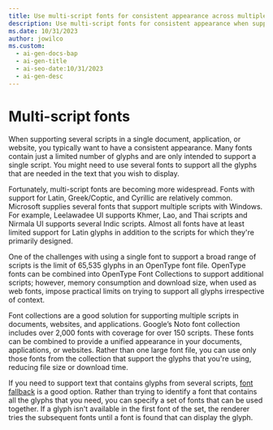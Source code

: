 ```yaml
---
title: Use multi-script fonts for consistent appearance across multiple languages
description: Use multi-script fonts for consistent appearance when supporting several scripts in a document, application, or website.
ms.date: 10/31/2023
author: jowilco
ms.custom:
  - ai-gen-docs-bap
  - ai-gen-title
  - ai-seo-date:10/31/2023
  - ai-gen-desc
---
```

# Multi-script fonts

When supporting several scripts in a single document, application, or website, you typically want to have a consistent appearance. Many fonts contain just a limited number of glyphs and are only intended to support a single script. You might need to use several fonts to support all the glyphs that are needed in the text that you wish to display.

Fortunately, multi-script fonts are becoming more widespread. Fonts with support for Latin, Greek/Coptic, and Cyrillic are relatively common. Microsoft supplies several fonts that support multiple scripts with Windows. For example, Leelawadee UI supports Khmer, Lao, and Thai scripts and Nirmala UI supports several Indic scripts. Almost all fonts have at least limited support for Latin glyphs in addition to the scripts for which they're primarily designed.

One of the challenges with using a single font to support a broad range of scripts is the limit of 65,535 glyphs in an OpenType font file. OpenType fonts can be combined into OpenType Font Collections to support additional scripts; however, memory consumption and download size, when used as web fonts, impose practical limits on trying to support all glyphs irrespective of context.

Font collections are a good solution for supporting multiple scripts in documents, websites, and applications. Google’s Noto font collection includes over 2,000 fonts with coverage for over 150 scripts. These fonts can be combined to provide a unified appearance in your documents, applications, or websites. Rather than one large font file, you can use only those fonts from the collection that support the glyphs that you're using, reducing file size or download time.

If you need to support text that contains glyphs from several scripts, [font fallback](/windows/win32/intl/using-font-fallback) is a good option. Rather than trying to identify a font that contains all the glyphs that you need, you can specify a set of fonts that can be used together. If a glyph isn't available in the first font of the set, the renderer tries the subsequent fonts until a font is found that can display the glyph.
